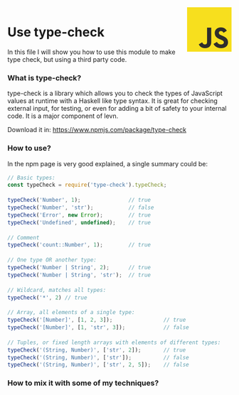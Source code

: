 <img src="https://github.com/damiancipolat/dynamicy-type-check-in-js/blob/master/doc/js-logo.png?raw=true" width="100px" align="right" />

# Use type-check
In this file I will show you how to use this module to make type check, but using a third party code.

### What is type-check?
type-check is a library which allows you to check the types of JavaScript values at runtime with a Haskell like type syntax. It is great for checking external input, for testing, or even for adding a bit of safety to your internal code. It is a major component of levn.

Download it in: https://www.npmjs.com/package/type-check

### How to use?
In the npm page is very good explained, a single summary could be:

```js
// Basic types:
const typeCheck = require('type-check').typeCheck;

typeCheck('Number', 1);               // true
typeCheck('Number', 'str');           // false
typeCheck('Error', new Error);        // true
typeCheck('Undefined', undefined);    // true
 
// Comment
typeCheck('count::Number', 1);        // true
 
// One type OR another type:
typeCheck('Number | String', 2);      // true
typeCheck('Number | String', 'str');  // true
 
// Wildcard, matches all types:
typeCheck('*', 2) // true
 
// Array, all elements of a single type:
typeCheck('[Number]', [1, 2, 3]);                // true
typeCheck('[Number]', [1, 'str', 3]);            // false
 
// Tuples, or fixed length arrays with elements of different types:
typeCheck('(String, Number)', ['str', 2]);       // true
typeCheck('(String, Number)', ['str']);          // false
typeCheck('(String, Number)', ['str', 2, 5]);    // false
```

### How to mix it with some of my techniques?